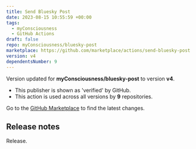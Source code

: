 ```yaml
---
title: Send Bluesky Post
date: 2023-08-15 10:55:59 +00:00
tags:
  - myConsciousness
  - GitHub Actions
draft: false
repo: myConsciousness/bluesky-post
marketplace: https://github.com/marketplace/actions/send-bluesky-post
version: v4
dependentsNumber: 9
---
```



Version updated for **myConsciousness/bluesky-post** to version **v4**.
- This publisher is shown as 'verified' by GitHub.
- This action is used across all versions by **9** repositories.

Go to the [GitHub Marketplace](https://github.com/marketplace/actions/send-bluesky-post) to find the latest changes.

## Release notes

Release.
